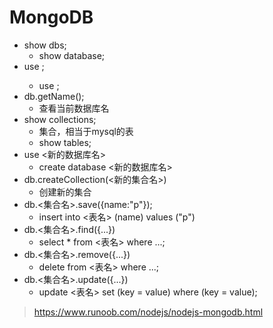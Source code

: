 <!--
 * @Descripttion: 
 * @version: 
 * @Author: WangQing
 * @email: 2749374330@qq.com
 * @Date: 2019-12-18 16:28:16
 * @LastEditors: WangQing
 * @LastEditTime: 2019-12-18 17:06:59
 -->
# MongoDB

- show dbs;
    - show database;
- use <database>;
    - use <database>;
- db.getName();
    - 查看当前数据库名
- show collections;
    - 集合，相当于mysql的表
    - show tables;
- use <新的数据库名>
    - create database <新的数据库名>
- db.createCollection(<新的集合名>)
    - 创建新的集合
- db.<集合名>.save({name:"p"});
    - insert into <表名> (name) values ("p")
- db.<集合名>.find({...})
    - select * from <表名> where ...;
- db.<集合名>.remove({...})
    - delete from <表名> where ...;
- db.<集合名>.update({...})
    - update <表名> set (key = value) where (key = value);

> https://www.runoob.com/nodejs/nodejs-mongodb.html